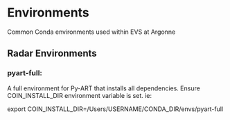 # Environments
Common Conda environments used within EVS at Argonne

## Radar Environments
### pyart-full: 
A full environment for Py-ART that installs all dependencies.
Ensure COIN_INSTALL_DIR environment variable is set. ie: 

export COIN_INSTALL_DIR=/Users/USERNAME/CONDA_DIR/envs/pyart-full  
